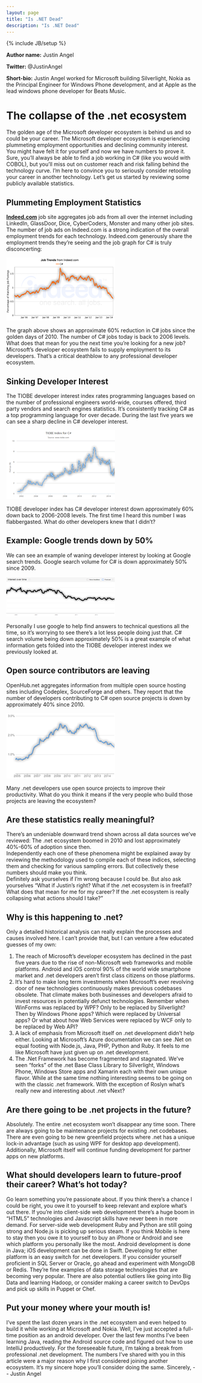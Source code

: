 ```yaml
---
layout: page
title: "Is .NET Dead"
description: "Is .NET Dead"
---
```

{% include JB/setup %}

**Author name:** Justin Angel

**Twitter:** @JustinAngel

**Short-bio:** Justin Angel worked for Microsoft building Silverlight, Nokia as the Principal Engineer for Windows Phone development, and at Apple as the lead windows phone developer for Beats Music. 

# The collapse of the .net ecosystem

The golden age of the Microsoft developer ecosystem is behind us and so could be your career. The Microsoft developer ecosystem is experiencing plummeting employment opportunities and declining community interest. You might have felt it for yourself and now we have numbers to prove it. Sure, you’ll always be able to find a job working in C# (like you would with COBOL), but you’ll miss out on customer reach and risk falling behind the technology curve. I’m here to convince you to seriously consider retooling your career in another technology. Let’s get us started by reviewing some publicly available statistics.  

## Plummeting Employment Statistics 

**[Indeed.com](http://indeed.com)** job site aggregates job ads from all over the internet including LinkedIn, GlassDoor, Dice, CyberCoders, Monster and many other job sites. The number of job ads on Indeed.com is a strong indication of the overall employment trends for each technology. Indeed.com generously share the employment trends they’re seeing and the job graph for C# is truly disconcerting:   

![Job trends from indeed.com](/assets/images/jobtrends.png "Job trends from indeed.com")

The graph above shows an approximate 60% reduction in C# jobs since the golden days of 2010. The number of C# jobs today is back to 2006 levels. What does that mean for you the next time you’re looking for a new job? 
Microsoft’s developer ecosystem fails to supply employment to its developers. That’s a critical deathblow to any professional developer ecosystem. 

## Sinking Developer Interest
The TIOBE developer interest index rates programming languages based on the number of professional engineers world-wide, courses offered, third party vendors and search engines statistics. It’s consistently tracking C# as a top programming language for over decade. During the last five years we can see a sharp decline in C# developer interest.

![Sinking developer interest](/assets/images/tiobeindexcsharp.png "Sinking developer interest")

TIOBE developer index has C# developer interest down approximately 60% down back to 2006-2008 levels. The first time I heard this number I was flabbergasted. What do other developers knew that I didn’t? 

## Example: Google trends down by 50%

We can see an example of waning developer interest by looking at Google search trends. Google search volume for C# is down approximately 50% since 2009.

![Google C# Trends](/assets/images/googlecsharptrends.png "Google C# Trends")

Personally I use google to help find answers to technical questions all the time, so it’s worrying to see there’s a lot less people doing just that. C# search volume being down approximately 50% is a great example of what information gets folded into the TIOBE developer interest index we previously looked at.

## Open source contributors are leaving

OpenHub.net aggregates information from multiple open source hosting sites including Codeplex, SourceForge and others. They report that the number of developers contributing to C# open source projects is down by approximately 40% since 2010. 

![Openhub Trends](/assets/images/oprnhubcsharptrends.png "Openhub Trends")

Many .net developers use open source projects to improve their productivity. What do you think it means if the very people who build those projects are leaving the ecosystem?

## Are these statistics really meaningful? 

There’s an undeniable downward trend shown across all data sources we’ve reviewed: The .net ecosystem boomed in 2010 and lost approximately 40%-60% of adoption since then.   
Independently each one of these phenomena might be explained away by reviewing the methodology used to compile each of these indices, selecting them and checking for various sampling errors. But collectively these numbers should make you think.  
Definitely ask yourselves if I’m wrong because I could be. But also ask yourselves “What if Justin’s right? What if the .net ecosystem is in freefall? What does that mean for me for my career? If the .net ecosystem is really collapsing what actions should I take?” 

## Why is this happening to .net? 

Only a detailed historical analysis can really explain the processes and causes involved here. I can’t provide that, but I can venture a few educated guesses of my own: 
1) The reach of Microsoft’s developer ecosystem has declined in the past five years due to the rise of non-Microsoft web frameworks and mobile platforms. Android and iOS control 90% of the world wide smartphone market and .net developers aren’t first class citizens on those platforms. 
2) It’s hard to make long term investments when Microsoft’s ever revolving door of new technologies continuously makes previous codebases obsolete. That climate makes both businesses and developers afraid to invest resources in potentially defunct technologies.  Remember when WinForms was replaced by WPF? Only to be replaced by Silverlight? Then by Windows Phone apps? Which were replaced by Universal apps? Or what about how Web Services were replaced by WCF only to be replaced by Web API? 
3) A lack of emphasis from Microsoft itself on .net development didn’t help either. Looking at Microsoft’s Azure documentation we can see .Net on equal footing with Node.js, Java, PHP, Python and Ruby. It feels to me like Microsoft have just given up on .net development. 
4) The .Net Framework has become fragmented and stagnated. We’ve seen “forks” of the .net Base Class Library to Silverlight, Windows Phone, Windows Store apps and Xamarin each with their own unique flavor. While at the same time nothing interesting seems to be going on with the classic .net framework. With the exception of Roslyn what’s really new and interesting about .net vNext? 

## Are there going to be .net projects in the future?  

Absolutely. The entire .net ecosystem won’t disappear any time soon. There are always going to be maintenance projects for existing .net codebases. There are even going to be new greenfield projects where .net has a unique lock-in advantage (such as using WPF for desktop app development). Additionally, Microsoft itself will continue funding development for partner apps on new platforms.  

## What should developers learn to future-proof their career? What’s hot today? 

Go learn something you’re passionate about. If you think there’s a chance I could be right, you owe it to yourself to keep relevant and explore what’s out there. 
If you’re into client-side web development there’s a huge boom in “HTML5” technologies and Javascript skills have never been in more demand. For server-side web development Ruby and Python are still going strong and Node.js is picking up serious steam. 
If you think Mobile is here to stay then you owe it to yourself to buy an iPhone or Android and see which platform you personally like the most. Android development is done in Java; iOS development can be done in Swift. Developing for either platform is an easy switch for .net developers. 
If you consider yourself proficient in SQL Server or Oracle, go ahead and experiment with MongoDB or Redis. They’re fine examples of data storage technologies that are becoming very popular. 
There are also potential outliers like going into Big Data and learning Hadoop, or consider making a career switch to DevOps and pick up skills in Puppet or Chef.

## Put your money where your mouth is! 

I’ve spent the last dozen years in the .net ecosystem and even helped to build it while working at Microsoft and Nokia. Well, I’ve just accepted a full-time position as an android developer. Over the last few months I’ve been learning Java, reading the Android source code and figured out how to use IntelliJ productively. For the foreseeable future, I’m taking a break from professional .net development. 
The numbers I’ve shared with you in this article were a major reason why I first considered joining another ecosystem. It’s my sincere hope you’ll consider doing the same. 
Sincerely,
-- Justin Angel 
